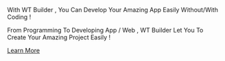 
With WT Builder , You Can Develop Your Amazing App Easily Without/With Coding !

From Programming To Developing App / Web , WT Builder Let You To Create Your Amazing Project Easily !

[Learn More](https://builder.whatcraft.net)

